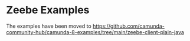 # Zeebe Examples

The examples have been moved to https://github.com/camunda-community-hub/camunda-8-examples/tree/main/zeebe-client-plain-java
